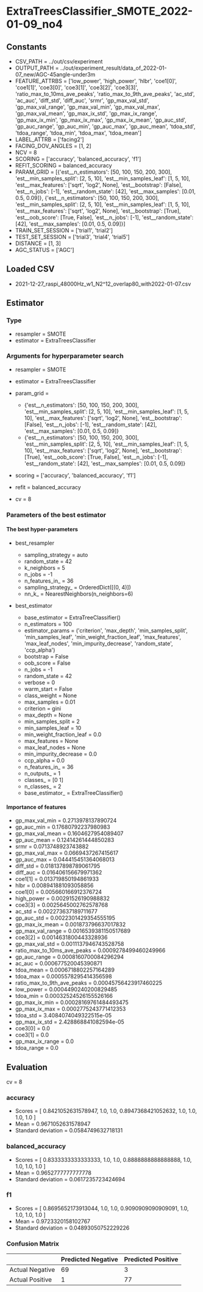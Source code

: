 # ExtraTreesClassifier_SMOTE_2022-01-09_no4
## Constants
- CSV_PATH = ../out/csv/experiment
- OUTPUT_PATH = ../out/experiment_result/data_of_2022-01-07_new/AGC-45angle-under3m
- FEATURE_ATTRBS = ['low_power', 'high_power', 'hlbr', 'coe1[0]', 'coe1[1]', 'coe3[0]', 'coe3[1]', 'coe3[2]', 'coe3[3]', 'ratio_max_to_10ms_ave_peaks', 'ratio_max_to_9th_ave_peaks', 'ac_std', 'ac_auc', 'diff_std', 'diff_auc', 'srmr', 'gp_max_val_std', 'gp_max_val_range', 'gp_max_val_min', 'gp_max_val_max', 'gp_max_val_mean', 'gp_max_ix_std', 'gp_max_ix_range', 'gp_max_ix_min', 'gp_max_ix_max', 'gp_max_ix_mean', 'gp_auc_std', 'gp_auc_range', 'gp_auc_min', 'gp_auc_max', 'gp_auc_mean', 'tdoa_std', 'tdoa_range', 'tdoa_min', 'tdoa_max', 'tdoa_mean']
- LABEL_ATTRB = ['facing2']
- FACING_DOV_ANGLES = [1, 2]
- NCV = 8
- SCORING = ['accuracy', 'balanced_accuracy', 'f1']
- REFIT_SCORING = balanced_accuracy
- PARAM_GRID = [{'est__n_estimators': [50, 100, 150, 200, 300], 'est__min_samples_split': [2, 5, 10], 'est__min_samples_leaf': [1, 5, 10], 'est__max_features': ['sqrt', 'log2', None], 'est__bootstrap': [False], 'est__n_jobs': [-1], 'est__random_state': [42], 'est__max_samples': [0.01, 0.5, 0.09]}, {'est__n_estimators': [50, 100, 150, 200, 300], 'est__min_samples_split': [2, 5, 10], 'est__min_samples_leaf': [1, 5, 10], 'est__max_features': ['sqrt', 'log2', None], 'est__bootstrap': [True], 'est__oob_score': [True, False], 'est__n_jobs': [-1], 'est__random_state': [42], 'est__max_samples': [0.01, 0.5, 0.09]}]
- TRAIN_SET_SESSION = ['trial1', 'trial2']
- TEST_SET_SESSION = ['trial3', 'trial4', 'trial5']
- DISTANCE = [1, 3]
- AGC_STATUS = ['AGC']

## Loaded CSV
- 2021-12-27_raspi_48000Hz_w1_N2^12_overlap80_with2022-01-07.csv

## Estimator
### Type
- resampler = SMOTE
- estimator = ExtraTreesClassifier

### Arguments for hyperparameter search
- resampler = SMOTE
- estimator = ExtraTreesClassifier
- param_grid = 
	- {'est__n_estimators': [50, 100, 150, 200, 300], 'est__min_samples_split': [2, 5, 10], 'est__min_samples_leaf': [1, 5, 10], 'est__max_features': ['sqrt', 'log2', None], 'est__bootstrap': [False], 'est__n_jobs': [-1], 'est__random_state': [42], 'est__max_samples': [0.01, 0.5, 0.09]}
	- {'est__n_estimators': [50, 100, 150, 200, 300], 'est__min_samples_split': [2, 5, 10], 'est__min_samples_leaf': [1, 5, 10], 'est__max_features': ['sqrt', 'log2', None], 'est__bootstrap': [True], 'est__oob_score': [True, False], 'est__n_jobs': [-1], 'est__random_state': [42], 'est__max_samples': [0.01, 0.5, 0.09]}

- scoring = ['accuracy', 'balanced_accuracy', 'f1']
- refit = balanced_accuracy
- cv = 8

### Parameters of the best estimator
#### The best hyper-parameters
- best_resampler
	- sampling_strategy = auto
	- random_state = 42
	- k_neighbors = 5
	- n_jobs = -1
	- n_features_in_ = 36
	- sampling_strategy_ = OrderedDict([(0, 4)])
	- nn_k_ = NearestNeighbors(n_neighbors=6)

- best_estimator
	- base_estimator = ExtraTreeClassifier()
	- n_estimators = 100
	- estimator_params = ('criterion', 'max_depth', 'min_samples_split', 'min_samples_leaf', 'min_weight_fraction_leaf', 'max_features', 'max_leaf_nodes', 'min_impurity_decrease', 'random_state', 'ccp_alpha')
	- bootstrap = False
	- oob_score = False
	- n_jobs = -1
	- random_state = 42
	- verbose = 0
	- warm_start = False
	- class_weight = None
	- max_samples = 0.01
	- criterion = gini
	- max_depth = None
	- min_samples_split = 2
	- min_samples_leaf = 10
	- min_weight_fraction_leaf = 0.0
	- max_features = None
	- max_leaf_nodes = None
	- min_impurity_decrease = 0.0
	- ccp_alpha = 0.0
	- n_features_in_ = 36
	- n_outputs_ = 1
	- classes_ = [0 1]
	- n_classes_ = 2
	- base_estimator_ = ExtraTreeClassifier()

#### Importance of features
- gp_max_val_min = 0.2713978137890724
- gp_auc_min = 0.17680792237980983
- gp_max_val_mean = 0.1604627954089407
- gp_auc_mean = 0.12414261444850283
- srmr = 0.0713748923743882
- gp_max_val_max = 0.0669437267415617
- gp_auc_max = 0.044415451364068013
- diff_std = 0.018137898789061795
- diff_auc = 0.016406156679971362
- coe1[1] = 0.013719850194861933
- hlbr = 0.008941881093058856
- coe1[0] = 0.005660166912376724
- high_power = 0.00291526190988832
- coe3[3] = 0.0025645002762578768
- ac_std = 0.002273637189711677
- gp_auc_std = 0.0022301429354555195
- gp_max_ix_mean = 0.001873796637017832
- gp_max_val_range = 0.0016539381150517689
- coe3[2] = 0.0014631800443328936
- gp_max_val_std = 0.0011137946743528758
- ratio_max_to_10ms_ave_peaks = 0.0009278499460249966
- gp_auc_range = 0.0008160700084296294
- ac_auc = 0.000677520045390871
- tdoa_mean = 0.0006718802257164289
- tdoa_max = 0.0005578295414356598
- ratio_max_to_9th_ave_peaks = 0.00045756423917460225
- low_power = 0.0004490240200829485
- tdoa_min = 0.00032524526155526166
- gp_max_ix_min = 0.00028169761484493475
- gp_max_ix_max = 0.0002775243771412353
- tdoa_std = 3.4084074049322515e-05
- gp_max_ix_std = 2.428868841082594e-05
- coe3[0] = 0.0
- coe3[1] = 0.0
- gp_max_ix_range = 0.0
- tdoa_range = 0.0

## Evaluation
cv = 8
### accuracy
- Scores = [ 0.8421052631578947, 1.0, 1.0, 0.8947368421052632, 1.0, 1.0, 1.0, 1.0 ]
- Mean = 0.9671052631578947
- Standard deviation = 0.0584749632718131

### balanced_accuracy
- Scores = [ 0.8333333333333333, 1.0, 1.0, 0.8888888888888888, 1.0, 1.0, 1.0, 1.0 ]
- Mean = 0.9652777777777778
- Standard deviation = 0.0617235723424694

### f1
- Scores = [ 0.8695652173913044, 1.0, 1.0, 0.9090909090909091, 1.0, 1.0, 1.0, 1.0 ]
- Mean = 0.9723320158102767
- Standard deviation = 0.04893050752229226

### Confusion Matrix
|  | Predicted Negative | Predicted Positive |
| --- | --- | --- |
| Actual Negative | 69 | 3 |
| Actual Positive | 1 | 77 |

      
